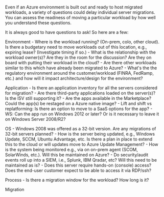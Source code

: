 Even if an Azure environment is built out and ready to host migrated workloads, a variety of questions could delay individual server migrations. You can assess the readiness of moving a particular workload by how well you understand these questions.

It is always good to have questions to ask! So here are a few:

Environment
	- Where is the workload running? (On-prem, colo, other cloud). Is there a budgetary need to move workloads out of this location, e.g., expiring lease? (Investigate timing if so.)
	- What is the relationship with the workload owner(s)? Are they in the room for the discussion? Are they on board with putting their workload in the cloud?
	- Are there other workloads similar to this which have already been migrated to Azure?
	- What's the the regulatory environment around the customer/workload (FINRA, FedRamp, etc.) and how will it impact architecture/design for the environment?

Application
	- Is there an application inventory for all the servers considered for migration?
	- Are there third-party applications loaded on the server(s)? Is the ISV still supporting it?
	- Are the apps available in the Marketplace? Could the app(s) be restaged on a Azure native image?
	- Lift and shift vs replatforming: Is there an option to move to a SaaS options for the app?
	- WS: Can the app run on Windows 2012 or later? Or is it necessary to leave it on Windows Server 2008/R2?

OS
	- Windows 2008 was offered as a 32-bit version. Are any migrations of 32-bit servers planned?
	- How is the server being updated, e.g., Windows Update, SCCM, Ubuntu Advantage, etc. Is there a plan in place to extend this to the cloud or will updates move to Azure Update Management?
	- How is the system being monitored e.g., via on on-prem agent (SCOM, SolarWinds, etc.). Will this be maintained on Azure?
	- Do security/audit events roll up into a SIEM, i.e., Splunk, IBM Qradar, etc? Will this need to be maintained as is?
	- Does this server require hands-on (console) access? Does the end-user customer expect to be able to access it via RDP/ssh?
	
Process
	- Is there a migration window for the workload? How long is it?
	
	
Migration 
